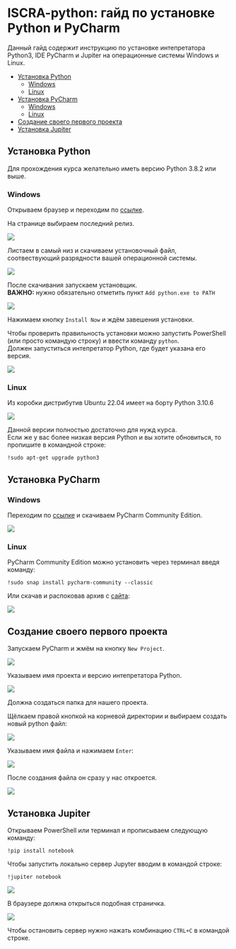 # ISCRA-python: гайд по установке Python и PyCharm

Данный гайд содержит инструкцию по установке интепретатора Python3, IDE PyCharm и Jupiter на операционные системы Windows и Linux. 


* [Установка Python](#Установка_Python)  
  * [Windows](#Установка_Python_win)  
  * [Linux](#Установка_Python_linux)  
* [Установка PyCharm](#Установка_PyCharm)  
  * [Windows](#Установка_PyCharm_win)  
  * [Linux](#Установка_PyCharm_linux)  
* [Создание своего первого проекта](#Создание_своего_первого_проекта)  
* [Установка Jupiter](#Установка_Jupiter)  

<a name="Установка_Python"></a>
## Установка Python

Для прохождения курса желательно иметь версию Python 3.8.2 или выше.

<a name="Установка_Python_win"></a>
### Windows
Открываем браузер и переходим по [ссылке](https://www.python.org/).

На странице выбираем последний релиз.

![](https://github.com/N0ktis/ISCRA-python/blob/main/img/1.png)

Листаем в самый низ и скачиваем установочный файл, соотвествующий разрядности вашей операционной системы.

![](https://github.com/N0ktis/ISCRA-python/blob/main/img/2.png)

После скачивания запускаем установщик.  
**ВАЖНО:** нужно обязательно отметить пункт `Add python.exe to PATH`

![](https://github.com/N0ktis/ISCRA-python/blob/main/img/3.png)

Нажимаем кнопку `Install Now` и ждём завешения установки.

Чтобы проверить правильность установки можно запустить PowerShell (или просто командую строку) и ввести команду `python`.  
Должен запуститься интепретатор Python, где будет указана его версия.

![](https://github.com/N0ktis/ISCRA-python/blob/main/img/4.png)

<a name="Установка_Python_linux"></a>
### Linux

Из коробки дистрибутив Ubuntu 22.04 имеет на борту Python 3.10.6

![](https://github.com/N0ktis/ISCRA-python/blob/main/img/8.png)

Данной версии полностью достаточно для нужд курса.  
Если же у вас более низкая версия Python и вы хотите обновиться, то пропишите в командной строке:

```
!sudo apt-get upgrade python3
```

<a name="Установка_PyCharm"></a>
## Установка PyCharm

<a name="Установка_PyCharm_win"></a>
### Windows

Переходим по [ссылке](https://www.jetbrains.com/pycharm/download/#section=windows) и скачиваем PyCharm Community Edition.

![](https://github.com/N0ktis/ISCRA-python/blob/main/img/7.png)

<a name="Установка_PyCharm_linux"></a>
### Linux

PyCharm Community Edition можно установить через терминал введя команду:
```
!sudo snap install pycharm-community --classic
```
Или скачав и распоковав архив с [сайта](https://www.jetbrains.com/pycharm/download/#section=linux):

![](https://github.com/N0ktis/ISCRA-python/blob/main/img/9.png)

<a name="Создание_своего_первого_проекта"></a>
## Создание своего первого проекта

Запускаем PyCharm и жмём на кнопку `New Project`.

![](https://github.com/N0ktis/ISCRA-python/blob/main/img/11.png)

Указываем имя проекта и версию интепретатора Python.

![](https://github.com/N0ktis/ISCRA-python/blob/main/img/12.png)

Должна создаться папка для нашего проекта.

Щёлкаем правой кнопкой на корневой директории и выбираем создать новый python файл:

![](https://github.com/N0ktis/ISCRA-python/blob/main/img/15.png)

Указываем имя файла и нажимаем `Enter`:

![](https://github.com/N0ktis/ISCRA-python/blob/main/img/16.png)

После создания файла он сразу у нас откроется.

![](https://github.com/N0ktis/ISCRA-python/blob/main/img/17.png)

<a name="Установка_Jupiter"></a>
## Установка Jupiter

Открываем PowerShell или терминал и прописываем следующую команду:

```
!pip install notebook
```

Чтобы запустить локально сервер Jupyter вводим в командой строке:

```
!jupiter notebook
```
![](https://github.com/N0ktis/ISCRA-python/blob/main/img/13.png)

В браузере должна открыться подобная страничка.

![](https://github.com/N0ktis/ISCRA-python/blob/main/img/14.png)

Чтобы остановить сервер нужно нажать комбинацию `CTRL+C` в командой строке.
